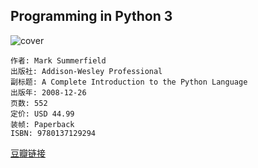 ## Programming in Python 3
![cover](https://img3.doubanio.com/view/subject/l/public/s3387174.jpg)

    作者: Mark Summerfield 
    出版社: Addison-Wesley Professional
    副标题: A Complete Introduction to the Python Language
    出版年: 2008-12-26
    页数: 552
    定价: USD 44.99
    装帧: Paperback
    ISBN: 9780137129294

[豆瓣链接](https://book.douban.com/subject/3320732/)